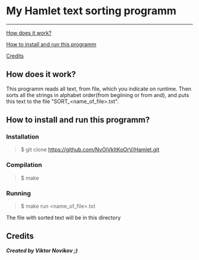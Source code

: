# __My Hamlet text sorting programm__
---
[How does it work?](#overview)

[How to install and run this programm](#installation)

[Credits](#credits)


<a id ="overview"></a>


## How does it work?
This programm reads all text, from file, which you indicate on runtime. Then sorts all the strings in alphabet order(from begiining or from and), and puts this text to the file "SORT_<name_of_file>.txt".


<a id ="installation"></a>

## How to install and run this programm?

### Installation

> $ git clone https://github.com/NvOiVkItKoOrV/Hamlet.git

### Compilation
> $ make

### Running
> $ make run <name_of_file>.txt

The file with sorted text will be in this directory

## Credits
___Created by Viktor Novikov ;)___
